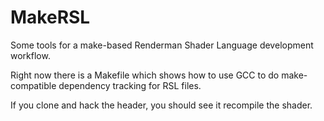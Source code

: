 MakeRSL
=======

Some tools for a make-based Renderman Shader Language development workflow.

Right now there is a Makefile which shows how to use GCC to do make-compatible
dependency tracking for RSL files.

If you clone and hack the header, you should see it recompile the shader.


